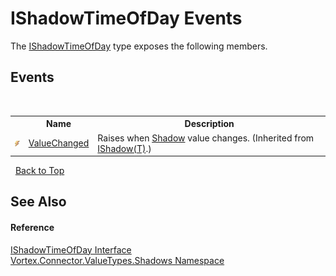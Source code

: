 # IShadowTimeOfDay Events
 

The <a href="T_Vortex_Connector_ValueTypes_Shadows_IShadowTimeOfDay.md">IShadowTimeOfDay</a> type exposes the following members.


## Events
&nbsp;<table><tr><th></th><th>Name</th><th>Description</th></tr><tr><td>![Public event](media/pubevent.gif "Public event")</td><td><a href="E_Vortex_Connector_ValueTypes_Shadows_IShadow_1_ValueChanged.md">ValueChanged</a></td><td>
Raises when <a href="P_Vortex_Connector_ValueTypes_Shadows_IShadow_1_Shadow.md">Shadow</a> value changes.
 (Inherited from <a href="T_Vortex_Connector_ValueTypes_Shadows_IShadow_1.md">IShadow(T)</a>.)</td></tr></table>&nbsp;
<a href="#ishadowtimeofday-events">Back to Top</a>

## See Also


#### Reference
<a href="T_Vortex_Connector_ValueTypes_Shadows_IShadowTimeOfDay.md">IShadowTimeOfDay Interface</a><br /><a href="N_Vortex_Connector_ValueTypes_Shadows.md">Vortex.Connector.ValueTypes.Shadows Namespace</a><br />